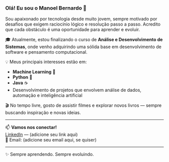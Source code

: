 ### Olá! Eu sou o Manoel Bernardo 👋

Sou apaixonado por tecnologia desde muito jovem, sempre motivado por desafios que exigem raciocínio lógico e resolução passo a passo. Acredito que cada obstáculo é uma oportunidade para aprender e evoluir.

🎓 Atualmente, estou finalizando o curso de **Análise e Desenvolvimento de Sistemas**, onde venho adquirindo uma sólida base em desenvolvimento de software e pensamento computacional.

💡 Meus principais interesses estão em:

- **Machine Learning** 🤖
- **Python** 🐍
- **Java** ☕
- Desenvolvimento de projetos que envolvem análise de dados, automação e inteligência artificial

🎬 No tempo livre, gosto de assistir filmes e explorar novos livros — sempre buscando inspiração e novas ideias.

---

📫 **Vamos nos conectar!**  
[LinkedIn](https://www.linkedin.com/) — (adicione seu link aqui)  
📧 Email: (adicione seu email aqui, se quiser)

---

✨ Sempre aprendendo. Sempre evoluindo.
